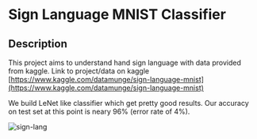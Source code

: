 # Sign Language MNIST Classifier

## Description

This project aims to understand hand sign language with data provided from kaggle. Link to project/data on kaggle [https://www.kaggle.com/datamunge/sign-language-mnist](https://www.kaggle.com/datamunge/sign-language-mnist)

We build LeNet like classifier which get pretty good results. Our accuracy on test set at this point is neary 96% (error rate of 4%).


![sign-lang](https://user-images.githubusercontent.com/35612153/73578966-7e218600-449a-11ea-90c1-e99eff6c6156.gif)

